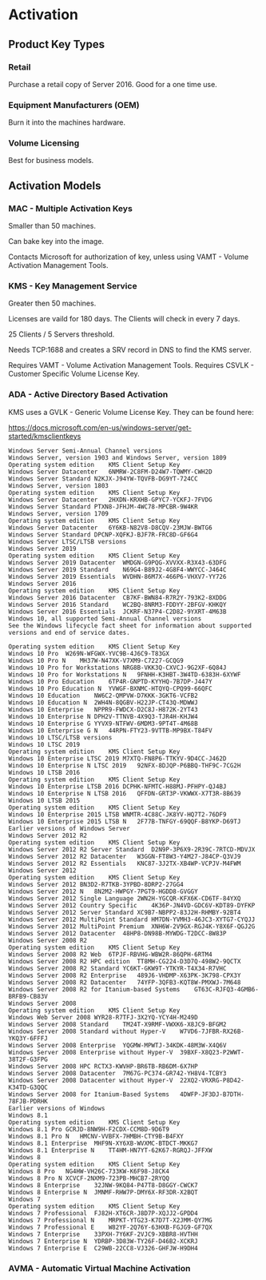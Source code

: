 <!-- TITLE: Server 2016 Activation -->
<!-- SUBTITLE: A quick summary of Activation -->

# Activation
## Product Key Types

### Retail

Purchase a retail copy of Server 2016. Good for a one time use.

### Equipment Manufacturers (OEM)

Burn it into the machines hardware.

### Volume Licensing 

Best for business models.

## Activation Models

### MAC - Multiple Activation Keys

Smaller than 50 machines.

Can bake key into the image.

Contacts Microsoft for authorization of key, unless using VAMT - Volume Activation Management Tools.

### KMS - Key Management Service

Greater then 50 machines.

Licenses are vaild for 180 days. The Clients will check in every 7 days.

25 Clients / 5 Servers threshold.

Needs TCP:1688 and creates a SRV record in DNS to find the KMS server.

Requires VAMT - Volume Activation Management Tools. Requires CSVLK - Customer Specific Volume License Key.

### ADA - Active Directory Based Activation

KMS uses a GVLK - Generic Volume License Key. They can be found here: 

https://docs.microsoft.com/en-us/windows-server/get-started/kmsclientkeys

```
Windows Server Semi-Annual Channel versions
Windows Server, version 1903 and Windows Server, version 1809
Operating system edition	KMS Client Setup Key
Windows Server Datacenter	6NMRW-2C8FM-D24W7-TQWMY-CWH2D
Windows Server Standard	N2KJX-J94YW-TQVFB-DG9YT-724CC
Windows Server, version 1803
Operating system edition	KMS Client Setup Key
Windows Server Datacenter	2HXDN-KRXHB-GPYC7-YCKFJ-7FVDG
Windows Server Standard	PTXN8-JFHJM-4WC78-MPCBR-9W4KR
Windows Server, version 1709
Operating system edition	KMS Client Setup Key
Windows Server Datacenter	6Y6KB-N82V8-D8CQV-23MJW-BWTG6
Windows Server Standard	DPCNP-XQFKJ-BJF7R-FRC8D-GF6G4
Windows Server LTSC/LTSB versions
Windows Server 2019
Operating system edition	KMS Client Setup Key
Windows Server 2019 Datacenter	WMDGN-G9PQG-XVVXX-R3X43-63DFG
Windows Server 2019 Standard	N69G4-B89J2-4G8F4-WWYCC-J464C
Windows Server 2019 Essentials	WVDHN-86M7X-466P6-VHXV7-YY726
Windows Server 2016
Operating system edition	KMS Client Setup Key
Windows Server 2016 Datacenter	CB7KF-BWN84-R7R2Y-793K2-8XDDG
Windows Server 2016 Standard	WC2BQ-8NRM3-FDDYY-2BFGV-KHKQY
Windows Server 2016 Essentials	JCKRF-N37P4-C2D82-9YXRT-4M63B
Windows 10, all supported Semi-Annual Channel versions
See the Windows lifecycle fact sheet for information about supported versions and end of service dates.

Operating system edition	KMS Client Setup Key
Windows 10 Pro	W269N-WFGWX-YVC9B-4J6C9-T83GX
Windows 10 Pro N	MH37W-N47XK-V7XM9-C7227-GCQG9
Windows 10 Pro for Workstations	NRG8B-VKK3Q-CXVCJ-9G2XF-6Q84J
Windows 10 Pro for Workstations N	9FNHH-K3HBT-3W4TD-6383H-6XYWF
Windows 10 Pro Education	6TP4R-GNPTD-KYYHQ-7B7DP-J447Y
Windows 10 Pro Education N	YVWGF-BXNMC-HTQYQ-CPQ99-66QFC
Windows 10 Education	NW6C2-QMPVW-D7KKK-3GKT6-VCFB2
Windows 10 Education N	2WH4N-8QGBV-H22JP-CT43Q-MDWWJ
Windows 10 Enterprise	NPPR9-FWDCX-D2C8J-H872K-2YT43
Windows 10 Enterprise N	DPH2V-TTNVB-4X9Q3-TJR4H-KHJW4
Windows 10 Enterprise G	YYVX9-NTFWV-6MDM3-9PT4T-4M68B
Windows 10 Enterprise G N	44RPN-FTY23-9VTTB-MP9BX-T84FV
Windows 10 LTSC/LTSB versions
Windows 10 LTSC 2019
Operating system edition	KMS Client Setup Key
Windows 10 Enterprise LTSC 2019	M7XTQ-FN8P6-TTKYV-9D4CC-J462D
Windows 10 Enterprise N LTSC 2019	92NFX-8DJQP-P6BBQ-THF9C-7CG2H
Windows 10 LTSB 2016
Operating system edition	KMS Client Setup Key
Windows 10 Enterprise LTSB 2016	DCPHK-NFMTC-H88MJ-PFHPY-QJ4BJ
Windows 10 Enterprise N LTSB 2016	QFFDN-GRT3P-VKWWX-X7T3R-8B639
Windows 10 LTSB 2015
Operating system edition	KMS Client Setup Key
Windows 10 Enterprise 2015 LTSB	WNMTR-4C88C-JK8YV-HQ7T2-76DF9
Windows 10 Enterprise 2015 LTSB N	2F77B-TNFGY-69QQF-B8YKP-D69TJ
Earlier versions of Windows Server
Windows Server 2012 R2
Operating system edition	KMS Client Setup Key
Windows Server 2012 R2 Server Standard	D2N9P-3P6X9-2R39C-7RTCD-MDVJX
Windows Server 2012 R2 Datacenter	W3GGN-FT8W3-Y4M27-J84CP-Q3VJ9
Windows Server 2012 R2 Essentials	KNC87-3J2TX-XB4WP-VCPJV-M4FWM
Windows Server 2012
Operating system edition	KMS Client Setup Key
Windows Server 2012	BN3D2-R7TKB-3YPBD-8DRP2-27GG4
Windows Server 2012 N	8N2M2-HWPGY-7PGT9-HGDD8-GVGGY
Windows Server 2012 Single Language	2WN2H-YGCQR-KFX6K-CD6TF-84YXQ
Windows Server 2012 Country Specific	4K36P-JN4VD-GDC6V-KDT89-DYFKP
Windows Server 2012 Server Standard	XC9B7-NBPP2-83J2H-RHMBY-92BT4
Windows Server 2012 MultiPoint Standard	HM7DN-YVMH3-46JC3-XYTG7-CYQJJ
Windows Server 2012 MultiPoint Premium	XNH6W-2V9GX-RGJ4K-Y8X6F-QGJ2G
Windows Server 2012 Datacenter	48HP8-DN98B-MYWDG-T2DCC-8W83P
Windows Server 2008 R2
Operating system edition	KMS Client Setup Key
Windows Server 2008 R2 Web	6TPJF-RBVHG-WBW2R-86QPH-6RTM4
Windows Server 2008 R2 HPC edition	TT8MH-CG224-D3D7Q-498W2-9QCTX
Windows Server 2008 R2 Standard	YC6KT-GKW9T-YTKYR-T4X34-R7VHC
Windows Server 2008 R2 Enterprise	489J6-VHDMP-X63PK-3K798-CPX3Y
Windows Server 2008 R2 Datacenter	74YFP-3QFB3-KQT8W-PMXWJ-7M648
Windows Server 2008 R2 for Itanium-based Systems	GT63C-RJFQ3-4GMB6-BRFB9-CB83V
Windows Server 2008
Operating system edition	KMS Client Setup Key
Windows Web Server 2008	WYR28-R7TFJ-3X2YQ-YCY4H-M249D
Windows Server 2008 Standard	TM24T-X9RMF-VWXK6-X8JC9-BFGM2
Windows Server 2008 Standard without Hyper-V	W7VD6-7JFBR-RX26B-YKQ3Y-6FFFJ
Windows Server 2008 Enterprise	YQGMW-MPWTJ-34KDK-48M3W-X4Q6V
Windows Server 2008 Enterprise without Hyper-V	39BXF-X8Q23-P2WWT-38T2F-G3FPG
Windows Server 2008 HPC	RCTX3-KWVHP-BR6TB-RB6DM-6X7HP
Windows Server 2008 Datacenter	7M67G-PC374-GR742-YH8V4-TCBY3
Windows Server 2008 Datacenter without Hyper-V	22XQ2-VRXRG-P8D42-K34TD-G3QQC
Windows Server 2008 for Itanium-Based Systems	4DWFP-JF3DJ-B7DTH-78FJB-PDRHK
Earlier versions of Windows
Windows 8.1
Operating system edition	KMS Client Setup Key
Windows 8.1 Pro	GCRJD-8NW9H-F2CDX-CCM8D-9D6T9
Windows 8.1 Pro N	HMCNV-VVBFX-7HMBH-CTY9B-B4FXY
Windows 8.1 Enterprise	MHF9N-XY6XB-WVXMC-BTDCT-MKKG7
Windows 8.1 Enterprise N	TT4HM-HN7YT-62K67-RGRQJ-JFFXW
Windows 8
Operating system edition	KMS Client Setup Key
Windows 8 Pro	NG4HW-VH26C-733KW-K6F98-J8CK4
Windows 8 Pro N	XCVCF-2NXM9-723PB-MHCB7-2RYQQ
Windows 8 Enterprise	32JNW-9KQ84-P47T8-D8GGY-CWCK7
Windows 8 Enterprise N	JMNMF-RHW7P-DMY6X-RF3DR-X2BQT
Windows 7
Operating system edition	KMS Client Setup Key
Windows 7 Professional	FJ82H-XT6CR-J8D7P-XQJJ2-GPDD4
Windows 7 Professional N	MRPKT-YTG23-K7D7T-X2JMM-QY7MG
Windows 7 Professional E	W82YF-2Q76Y-63HXB-FGJG9-GF7QX
Windows 7 Enterprise	33PXH-7Y6KF-2VJC9-XBBR8-HVTHH
Windows 7 Enterprise N	YDRBP-3D83W-TY26F-D46B2-XCKRJ
Windows 7 Enterprise E	C29WB-22CC8-VJ326-GHFJW-H9DH4
```

### AVMA - Automatic Virtual Machine Activation